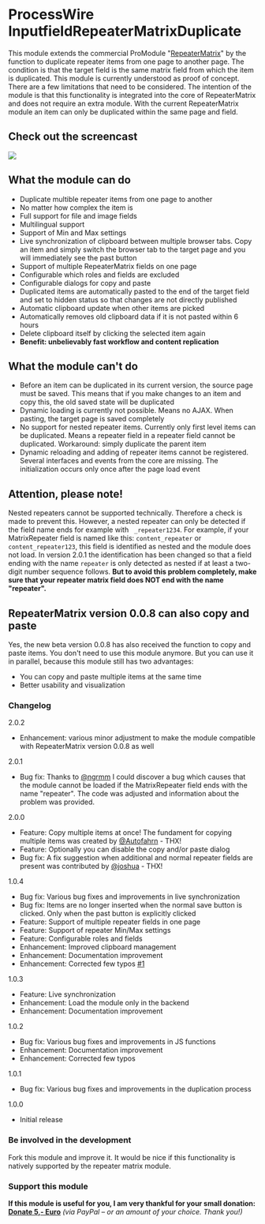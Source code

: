 # ProcessWire InputfieldRepeaterMatrixDuplicate
This module extends the commercial ProModule "[RepeaterMatrix](https://processwire.com/store/pro-fields/repeater-matrix/)" by the function to duplicate repeater items from one page to another page. The condition is that the target field is the same matrix field from which the item is duplicated. This module is currently understood as proof of concept. There are a few limitations that need to be considered. The intention of the module is that this functionality is integrated into the core of RepeaterMatrix and does not require an extra module. With the current RepeaterMatrix module an item can only be duplicated within the same page and field.

## Check out the screencast
[![](http://img.youtube.com/vi/eYX10vmQPhY/0.jpg)](http://www.youtube.com/watch?v=eYX10vmQPhY)

## What the module can do
- Duplicate multible repeater items from one page to another
- No matter how complex the item is
- Full support for file and image fields
- Multilingual support
- Support of Min and Max settings
- Live synchronization of clipboard between multiple browser tabs. Copy an item and simply switch the browser tab to the target page and you will immediately see the past button
- Support of multiple RepeaterMatrix fields on one page
- Configurable which roles and fields are excluded
- Configurable dialogs for copy and paste
- Duplicated items are automatically pasted to the end of the target field and set to hidden status so that changes are not directly published
- Automatic clipboard update when other items are picked
- Automatically removes old clipboard data if it is not pasted within 6 hours
- Delete clipboard itself by clicking the selected item again
- **Benefit: unbelievably fast workflow and content replication**

## What the module can't do
- Before an item can be duplicated in its current version, the source page must be saved. This means that if you make changes to an item and copy this, the old saved state will be duplicated
- Dynamic loading is currently not possible. Means no AJAX. When pasting, the target page is saved completely
- No support for nested repeater items. Currently only first level items can be duplicated. Means a repeater field in a repeater field cannot be duplicated. Workaround: simply duplicate the parent item
- Dynamic reloading and adding of repeater items cannot be registered. Several interfaces and events from the core are missing. The initialization occurs only once after the page load event

## Attention, please note!
Nested repeaters cannot be supported technically. Therefore a check is made to prevent this. However, a nested repeater can only be detected if the field name ends for example with ` _repeater1234`. For example, if your MatrixRepeater field is named like this: `content_repeater` or `content_repeater123`, this field is identified as nested and the module does not load. In version 2.0.1 the identification has been changed so that a field ending with the name `repeater` is only detected as nested if at least a two-digit number sequence follows. **But to avoid this problem completely, make sure that your repeater matrix field does NOT end with the name "repeater".**

## RepeaterMatrix version 0.0.8 can also copy and paste
Yes, the new beta version 0.0.8 has also received the function to copy and paste items. You don't need to use this module anymore. But you can use it in parallel, because this module still has two advantages: 

- You can copy and paste multiple items at the same time
- Better usability and visualization

### Changelog
2.0.2
- Enhancement: various minor adjustment to make the module compatible with RepeaterMatrix version 0.0.8 as well

2.0.1
- Bug fix: Thanks to [@ngrmm](https://processwire.com/talk/profile/3649-ngrmm/) I could discover a bug which causes that the module cannot be loaded if the MatrixRepeater field ends with the name "repeater". The code was adjusted and information about the problem was provided.

2.0.0
- Feature: Copy multiple items at once! The fundament for copying multiple items was created by [@Autofahrn](https://processwire.com/talk/profile/5384-autofahrn/) - THX!
- Feature: Optionally you can disable the copy and/or paste dialog
- Bug fix: A fix suggestion when additional and normal repeater fields are present was contributed by [@joshua](https://processwire.com/talk/profile/2208-joshua/) - THX!

1.0.4
- Bug fix: Various bug fixes and improvements in live synchronization
- Bug fix: Items are no longer inserted when the normal save button is clicked. Only when the past button is explicitly clicked
- Feature: Support of multiple repeater fields in one page
- Feature: Support of repeater Min/Max settings
- Feature: Configurable roles and fields
- Enhancement: Improved clipboard management
- Enhancement: Documentation improvement
- Enhancement: Corrected few typos [#1](https://github.com/FlipZoomMedia/InputfieldRepeaterMatrixDuplicate/issues/1)

1.0.3
- Feature: Live synchronization
- Enhancement: Load the module only in the backend
- Enhancement: Documentation improvement

1.0.2
- Bug fix: Various bug fixes and improvements in JS functions
- Enhancement: Documentation improvement
- Enhancement: Corrected few typos

1.0.1
- Bug fix: Various bug fixes and improvements in the duplication process

1.0.0
- Initial release

### Be involved in the development
Fork this module and improve it. It would be nice if this functionality is natively supported by the repeater matrix module.

### Support this module
**If this module is useful for you, I am very thankful for your small donation: [Donate 5,- Euro](https://www.paypal.me/davidkarich/5)** *(via PayPal – or an amount of your choice. Thank you!)*